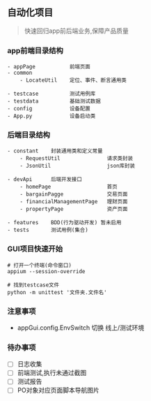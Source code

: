 ## 自动化项目
> 快速回归app前后端业务,保障产品质量
### app前端目录结构
```
- appPage           前端页面
- common    
    - LocateUtil    定位、事件、断言通用类

- testcase          测试用例库
- testdata          基础测试数据
- config            设备配置
- App.py            设备启动类
```
### 后端目录结构
```
- constant    封装通用类和定义常量
    - RequestUtil               请求类封装
    - JsonUtil                  json库封装

- devApi      后端开发接口
    - homePage                  首页
    - bargainPagge              交易页面
    - financialManagementPage   理财页面
    - propertyPage              资产页面

- features    BDD(行为驱动开发) 暂未启用
- tests       测试用例(集合)
```

### GUI项目快速开始
```
# 打开一个终端(命令窗口)
appium --session-override

# 找到testcase文件
python -m unittest '文件夹.文件名'
```
### 注意事项
- appGui.config.EnvSwitch 切换 线上/测试环境
### 待办事项
- [ ] 日志收集
- [ ] 前端测试,执行未通过截图
- [ ] 测试报告
- [ ] PO对象对应页面脚本导航图片